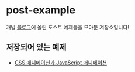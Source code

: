 # post-example

개발 [블로그](https://wysiwyr.dev/)에 올린 포스트 예제들을 모아둔 저장소입니다!

## 저장되어 있는 예제
- [CSS 애니메이션과 JavaScript 애니메이션](https://wysiwyr.dev/posts/web-basic/css-js-animation)
